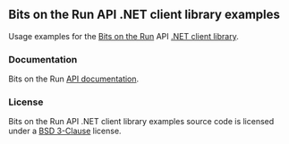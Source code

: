 ## Bits on the Run API .NET client library examples

Usage examples for the [Bits on the Run][BitsOnTheRun] API [.NET client library][botr-api-dotnet].

### Documentation

Bits on the Run [API documentation][documentation].

### License

Bits on the Run API .NET client library examples source code is licensed under a [BSD 3-Clause][license] license.

[BitsOnTheRun]:http://www.longtailvideo.com/bits-on-the-run/
[botr-api-dotnet]:https://github.com/bitsontherun/botr-api-dotnet
[documentation]:http://developer.longtailvideo.com/botr/
[license]:https://github.com/bitsontherun/botr-api-dotnet-examples/blob/master/LICENSE
